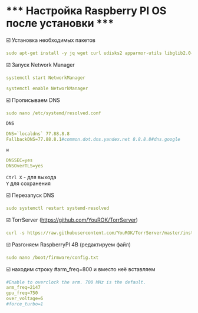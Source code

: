 # *** Настройка Raspberry PI OS после установки ***
:ballot_box_with_check: Установка необходимых пакетов    
```yaml
sudo apt-get install -y jq wget curl udisks2 apparmor-utils libglib2.0-bin network-manager dbus systemd-journal-remote systemd-resolved
```
:ballot_box_with_check: Запуск Network Manager    
```yaml
systemctl start NetworkManager
```
```yaml
systemctl enable NetworkManager
```
:ballot_box_with_check: Прописываем DNS    
```yaml
sudo nano /etc/systemd/resolved.conf
```

`DNS`
```yaml
DNS=`localdns` 77.88.8.8
FallbackDNS=77.88.8.1#common.dot.dns.yandex.net 8.8.8.8#dns.google
```
`и`
```yaml
DNSSEC=yes
DNSOverTLS=yes
```

`Ctrl X` - для выхода    
`Y` для сохранения

:ballot_box_with_check: Перезапуск DNS    
```yaml
sudo systemctl restart systemd-resolved
```

:ballot_box_with_check: TorrServer (https://github.com/YouROK/TorrServer)
```yaml
curl -s https://raw.githubusercontent.com/YouROK/TorrServer/master/installTorrServerLinux.sh | sudo bash
```
:ballot_box_with_check: Разгоняем RaspberryPI 4B (редактируем файл)
```yaml
sudo nano /boot/firmware/config.txt
```
:ballot_box_with_check: находим строку #arm_freq=800 и вместо неё вставляем
```yaml
#Enable to overclock the arm. 700 MHz is the default.
arm_freq=2147
gpu_freq=750
over_voltage=6
#force_turbo=1
```
